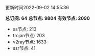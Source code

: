 更新时间2022-09-02 14:55:36

**总订阅: 64**
**总节点: 9804**
**有效节点: 2090**
- ss节点: 213
- trojan节点: 203
- v2ray节点: 1633
- ssr节点: 41

